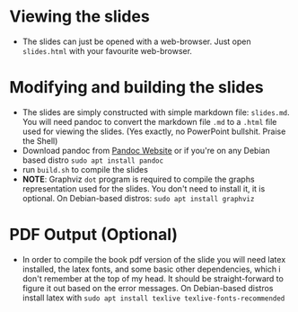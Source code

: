 # Viewing the slides
* The slides can just be opened with a web-browser.
  Just open `slides.html` with your favourite web-browser.
  
  
# Modifying and building the slides
* The slides are simply constructed with simple markdown file: `slides.md`.
  You will need pandoc to convert the markdown file `.md` to
  a `.html` file used for viewing the slides.
  (Yes exactly, no PowerPoint bullshit. Praise the Shell)
* Download pandoc from [Pandoc Website](https://pandoc.org/index.html)
  or if you're on any Debian based distro `sudo apt install pandoc`
* run `build.sh` to compile the slides
* **NOTE**: Graphviz `dot` program is required to compile the graphs
  representation used for the slides. You don't need to install it,
  it is optional.
  On Debian-based distros: `sudo apt install graphviz`

# PDF Output (Optional)
* In order to compile the book pdf version of the slide you will need
  latex installed, the latex fonts, and some basic other
  dependencies, which i don't remember at the top of my head.
  It should be straight-forward to figure it out based
  on the error messages.
  On Debian-based distros install latex with
  `sudo apt install texlive texlive-fonts-recommended`
  
